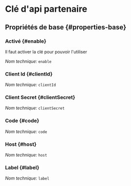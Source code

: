 # Clé d'api partenaire
<!--- THIS FILE IS GENERATED PLEASE DO NOT EDIT IT DIRECTLY --->



## Propriétés de base {#properties-base}

### Activé {#enable}

Il faut activer la clé pour pouvoir l'utiliser

*Nom technique:* ```enable```

### Client Id {#clientId}



*Nom technique:* ```clientId```

### Client Secret {#clientSecret}



*Nom technique:* ```clientSecret```

### Code {#code}



*Nom technique:* ```code```

### Host {#host}



*Nom technique:* ```host```

### Label {#label}



*Nom technique:* ```label```







